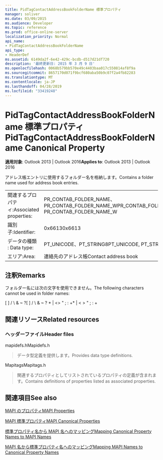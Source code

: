 ```yaml
---
title: PidTagContactAddressBookFolderName 標準プロパティ
manager: soliver
ms.date: 03/09/2015
ms.audience: Developer
ms.topic: reference
ms.prod: office-online-server
localization_priority: Normal
api_name:
- PidTagContactAddressBookFolderName
api_type:
- HeaderDef
ms.assetid: 6149da2f-6e42-429c-bcdb-d517d21df720
description: '最終更新日: 2015 年 3 月 9 日'
ms.openlocfilehash: 0068b579bb570e49c4403baa017c550814af8f9a
ms.sourcegitcommit: 8657170d071f9bcf680aba50b9c07f2a4fb82283
ms.translationtype: MT
ms.contentlocale: ja-JP
ms.lasthandoff: 04/28/2019
ms.locfileid: "33419248"
---
```

# <a name="pidtagcontactaddressbookfoldername-canonical-property"></a><span data-ttu-id="a1da7-103">PidTagContactAddressBookFolderName 標準プロパティ</span><span class="sxs-lookup"><span data-stu-id="a1da7-103">PidTagContactAddressBookFolderName Canonical Property</span></span>

  
  
<span data-ttu-id="a1da7-104">**適用対象**: Outlook 2013 | Outlook 2016</span><span class="sxs-lookup"><span data-stu-id="a1da7-104">**Applies to**: Outlook 2013 | Outlook 2016</span></span> 
  
<span data-ttu-id="a1da7-105">アドレス帳エントリに使用するフォルダー名を格納します。</span><span class="sxs-lookup"><span data-stu-id="a1da7-105">Contains a folder name used for address book entries.</span></span>
  
|||
|:-----|:-----|
|<span data-ttu-id="a1da7-106">関連するプロパティ:</span><span class="sxs-lookup"><span data-stu-id="a1da7-106">Associated properties:</span></span>  <br/> |<span data-ttu-id="a1da7-107">PR_CONTAB_FOLDER_NAME、PR_CONTAB_FOLDER_NAME_W</span><span class="sxs-lookup"><span data-stu-id="a1da7-107">PR_CONTAB_FOLDER_NAME, PR_CONTAB_FOLDER_NAME_W</span></span>  <br/> |
|<span data-ttu-id="a1da7-108">識別子:</span><span class="sxs-lookup"><span data-stu-id="a1da7-108">Identifier:</span></span>  <br/> |<span data-ttu-id="a1da7-109">0x6613</span><span class="sxs-lookup"><span data-stu-id="a1da7-109">0x6613</span></span>  <br/> |
|<span data-ttu-id="a1da7-110">データの種類 : </span><span class="sxs-lookup"><span data-stu-id="a1da7-110">Data type:</span></span>  <br/> |<span data-ttu-id="a1da7-111">PT_UNICODE、PT_STRING8</span><span class="sxs-lookup"><span data-stu-id="a1da7-111">PT_UNICODE, PT_STRING8</span></span>  <br/> |
|<span data-ttu-id="a1da7-112">エリア:</span><span class="sxs-lookup"><span data-stu-id="a1da7-112">Area:</span></span>  <br/> |<span data-ttu-id="a1da7-113">連絡先のアドレス帳</span><span class="sxs-lookup"><span data-stu-id="a1da7-113">Contact address book</span></span>  <br/> |
   
## <a name="remarks"></a><span data-ttu-id="a1da7-114">注釈</span><span class="sxs-lookup"><span data-stu-id="a1da7-114">Remarks</span></span>

<span data-ttu-id="a1da7-115">フォルダー名には次の文字を使用できません。</span><span class="sxs-lookup"><span data-stu-id="a1da7-115">The following characters cannot be used in folder names:</span></span>
  
<span data-ttu-id="a1da7-116">[ ] / \ &amp; ~ ?</span><span class="sxs-lookup"><span data-stu-id="a1da7-116">[ ] / \ &amp; ~ ?</span></span> <span data-ttu-id="a1da7-117">\* | \<\> " ; : +</span><span class="sxs-lookup"><span data-stu-id="a1da7-117">\* | \< \> " ; : +</span></span>
  
## <a name="related-resources"></a><span data-ttu-id="a1da7-118">関連リソース</span><span class="sxs-lookup"><span data-stu-id="a1da7-118">Related resources</span></span>

### <a name="header-files"></a><span data-ttu-id="a1da7-119">ヘッダーファイル</span><span class="sxs-lookup"><span data-stu-id="a1da7-119">Header files</span></span>

<span data-ttu-id="a1da7-120">mapidefs.h</span><span class="sxs-lookup"><span data-stu-id="a1da7-120">Mapidefs.h</span></span>
  
> <span data-ttu-id="a1da7-121">データ型定義を提供します。</span><span class="sxs-lookup"><span data-stu-id="a1da7-121">Provides data type definitions.</span></span>
    
<span data-ttu-id="a1da7-122">Mapitags</span><span class="sxs-lookup"><span data-stu-id="a1da7-122">Mapitags.h</span></span>
  
> <span data-ttu-id="a1da7-123">関連するプロパティとしてリストされているプロパティの定義が含まれます。</span><span class="sxs-lookup"><span data-stu-id="a1da7-123">Contains definitions of properties listed as associated properties.</span></span>
    
## <a name="see-also"></a><span data-ttu-id="a1da7-124">関連項目</span><span class="sxs-lookup"><span data-stu-id="a1da7-124">See also</span></span>



[<span data-ttu-id="a1da7-125">MAPI のプロパティ</span><span class="sxs-lookup"><span data-stu-id="a1da7-125">MAPI Properties</span></span>](mapi-properties.md)
  
[<span data-ttu-id="a1da7-126">MAPI 標準プロパティ</span><span class="sxs-lookup"><span data-stu-id="a1da7-126">MAPI Canonical Properties</span></span>](mapi-canonical-properties.md)
  
[<span data-ttu-id="a1da7-127">標準プロパティ名から MAPI 名へのマッピング</span><span class="sxs-lookup"><span data-stu-id="a1da7-127">Mapping Canonical Property Names to MAPI Names</span></span>](mapping-canonical-property-names-to-mapi-names.md)
  
[<span data-ttu-id="a1da7-128">MAPI 名から標準プロパティ名へのマッピング</span><span class="sxs-lookup"><span data-stu-id="a1da7-128">Mapping MAPI Names to Canonical Property Names</span></span>](mapping-mapi-names-to-canonical-property-names.md)

